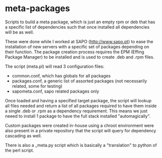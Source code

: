 # meta-packages
Scripts to build a meta package, which is just an empty rpm or deb that has a specific list of dependencies such that once installed all dependencies will be as well.

These were done while I worked at SAPO (http://www.sapo.pt) to ease the installation of new servers with a specific set of packages depending on their function.
The package creation process requires the EPM (Effing Package Manager) to be installed and is used to create .deb and .rpm files.

The script (meta.pl) will read 3 configuration files:
 - common.conf, which has globals for all packages
 - packages.conf, a generic list of assorted packages (not necessarily related, some for testing)
 - sapometa.conf, sapo related packages only

Once loaded and having a specified target package, the script will lookup all files needed and return a list of all packages required to have them inside a single .deb or .rpm as a dependency requirement.
This means we just neeed to install 1 package to have the full stack installed "automagically".

Custom packages were created in-house using a chroot environment were also present in a private repository that the script will query for dependency cascading as well.


There is also a \_meta.py script which is basically a "translation" to python of the perl script.
